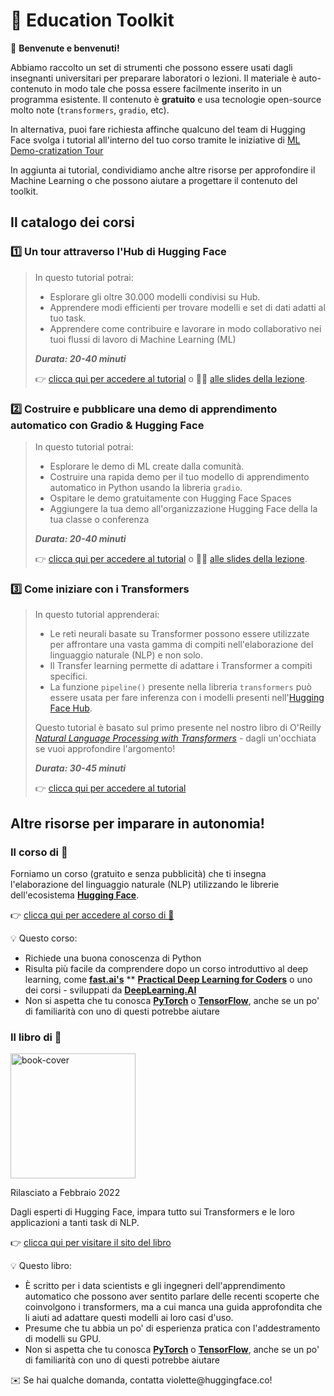# 🤗 Education Toolkit

<aside>

👋 **Benvenute e benvenuti!**

Abbiamo raccolto un set di strumenti che possono essere usati dagli insegnanti universitari per preparare laboratori o lezioni. Il materiale è auto-contenuto in modo tale che possa essere facilmente inserito in un programma esistente. Il contenuto è **gratuito** e usa tecnologie open-source molto note (`transformers`, `gradio`, etc).


In alternativa, puoi fare richiesta affinche qualcuno del team di Hugging Face svolga i tutorial all'interno del tuo corso tramite le iniziative di [ML Demo-cratization Tour](https://www.notion.so/ML-Demo-cratization-tour-with-66847a294abd4e9785e85663f5239652)

In aggiunta ai tutorial, condividiamo anche altre risorse per approfondire il Machine Learning o che possono aiutare a progettare il contenuto del toolkit. 

</aside>

## **Il catalogo dei corsi**

### 1️⃣ Un tour attraverso l'Hub di Hugging Face

> In questo tutorial potrai:
>
> - Esplorare gli oltre 30.000 modelli condivisi su Hub.
> - Apprendere modi efficienti per trovare modelli e set di dati adatti al tuo task.
> - Apprendere come contribuire e lavorare in modo collaborativo nei tuoi flussi di lavoro di Machine Learning (ML)
>
> **_Durata: 20-40 minuti_**
>
> 👉 [clicca qui per accedere al tutorial](https://www.notion.so/Workshop-A-Tour-through-the-Hugging-Face-Hub-2098e4bae9ba4288857e85c87ff1c851) o 👩‍🏫 [alle slides della lezione](https://docs.google.com/presentation/d/1zQqpFTcpNLV7haj2Inw2qKHq8DjfZEaiObW1ZkLvPWM/edit?usp=sharing).

### 2️⃣ Costruire e pubblicare una demo di apprendimento automatico con Gradio & Hugging Face

> In questo tutorial potrai:
>
> - Esplorare le demo di ML create dalla comunità.
> - Costruire una rapida demo per il tuo modello di apprendimento automatico in Python usando la libreria `gradio`.
> - Ospitare le demo gratuitamente con Hugging Face Spaces
> - Aggiungere la tua demo all'organizzazione Hugging Face della la tua classe o conferenza
>
> **_Durata: 20-40 minuti_**
>
> 👉 [clicca qui per accedere al tutorial](https://colab.research.google.com/github/huggingface/education-toolkit/blob/main/tutorials/EN/02_ml-demos-with-gradio.ipynb) o 👩‍🏫 [alle slides della lezione](https://docs.google.com/presentation/d/14EU_xjtINXtpidWLnUvfcEpmxN46ORS-PLpwfUf8C1I/edit?usp=sharing).

### 3️⃣ Come iniziare con i Transformers

> In questo tutorial apprenderai:
>
> - Le reti neurali basate su Transformer possono essere utilizzate per affrontare una vasta gamma di compiti nell'elaborazione del linguaggio naturale (NLP) e non solo.
> - Il Transfer learning permette di adattare i Transformer a compiti specifici.
> - La funzione `pipeline()` presente nella libreria `transformers` può essere usata per fare inferenza con i modelli presenti nell'[Hugging Face Hub](https://huggingface.co/models).
>
> Questo tutorial è basato sul primo presente nel nostro libro di O'Reilly *[Natural Language Processing with Transformers](https://transformersbook.com/)* - dagli un'occhiata se vuoi approfondire l'argomento!
>
> **_Durata: 30-45 minuti_**
>
> 👉 [clicca qui per accedere al tutorial](https://colab.research.google.com/github/huggingface/education-toolkit/blob/main/tutorials/EN/03_getting-started-with-transformers.ipynb)

## **Altre risorse per imparare in autonomia!**

### **Il corso di 🤗**

Forniamo un corso (gratuito e senza pubblicità) che ti insegna l'elaborazione del linguaggio naturale (NLP) utilizzando le librerie dell'ecosistema **[Hugging Face](https://huggingface.co/)**.

👉 [clicca qui per accedere al corso di 🤗 ](https://huggingface.co/course/chapter1/1)

<aside>
💡 Questo corso:

- Richiede una buona conoscenza di Python
- Risulta più facile da comprendere dopo un corso introduttivo al deep learning, come **[fast.ai's](https://www.fast.ai/)** ** **[Practical Deep Learning for Coders](https://course.fast.ai/)** o uno dei corsi - sviluppati da **[DeepLearning.AI](https://www.deeplearning.ai/)**
- Non si aspetta che tu conosca **[PyTorch](https://pytorch.org/)** o **[TensorFlow](https://www.tensorflow.org/)**, anche se un po' di familiarità con uno di questi potrebbe aiutare
</aside>

### **Il libro di 🤗**

<img alt="book-cover" height=200 src="../../images/book_cover.jpg" id="book-cover"/>

Rilasciato a Febbraio 2022

Dagli esperti di Hugging Face, impara tutto sui Transformers e le loro applicazioni a tanti task di NLP.

👉 [clicca qui per visitare il sito del libro](https://transformersbook.com/)

<aside>
💡 Questo libro:

- È scritto per i data scientists e gli ingegneri dell'apprendimento automatico che possono aver sentito parlare delle recenti scoperte che coinvolgono i transformers, ma a cui manca una guida approfondita che li aiuti ad adattare questi modelli ai loro casi d'uso.
- Presume che tu abbia un po' di esperienza pratica con l'addestramento di modelli su GPU.
- Non si aspetta che tu conosca **[PyTorch](https://pytorch.org/)** o **[TensorFlow](https://www.tensorflow.org/)**, anche se un po' di familiarità con uno di questi potrebbe aiutare
</aside>

<aside>
✉️ Se hai qualche domanda, contatta violette@huggingface.co!

</aside>
